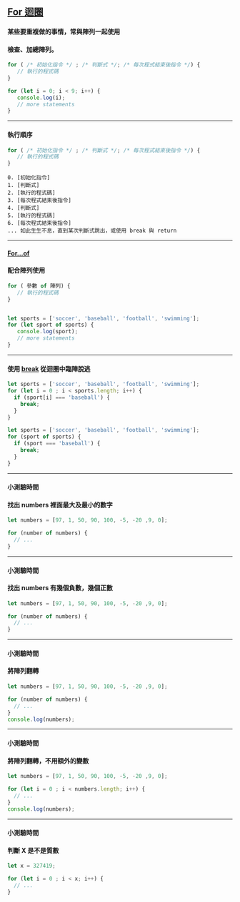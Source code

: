 ## [For 迴圈](https://developer.mozilla.org/en-US/docs/Web/JavaScript/Reference/Statements/for)
#### 某些要重複做的事情，常與陣列一起使用
#### 檢查、加總陣列。

```javascript
for ( /* 初始化指令 */ ; /* 判斷式 */; /* 每次程式結束後指令 */) {
   // 執行的程式碼
}
```

```javascript
for (let i = 0; i < 9; i++) {
   console.log(i);
   // more statements
}
```

---

#### 執行順序

```javascript
for ( /* 初始化指令 */ ; /* 判斷式 */; /* 每次程式結束後指令 */) {
   // 執行的程式碼
}
```
```
0. [初始化指令]
1. [判斷式]
2. [執行的程式碼]
3. [每次程式結束後指令]
4. [判斷式]
5. [執行的程式碼]
6. [每次程式結束後指令]
... 如此生生不息，直到某次判斷式跳出，或使用 break 與 return

```

---


#### [For...of](https://developer.mozilla.org/en-US/docs/Web/JavaScript/Reference/Statements/for...of)
#### 配合陣列使用

```javascript
for ( 參數 of 陣列) {
   // 執行的程式碼
}
```

```javascript

let sports = ['soccer', 'baseball', 'football', 'swimming'];
for (let sport of sports) {
   console.log(sport);
   // more statements
}
```

---

#### 使用 [break](https://developer.mozilla.org/en-US/docs/Web/JavaScript/Reference/Statements/break) 從迴圈中臨陣脫逃

```javascript
let sports = ['soccer', 'baseball', 'football', 'swimming'];
for (let i = 0 ; i < sports.length; i++) {
  if (sport[i] === 'baseball') {
    break;
  }
}
```

```javascript
let sports = ['soccer', 'baseball', 'football', 'swimming'];
for (sport of sports) {
  if (sport === 'baseball') {
    break;
  }
}
```

---

#### 小測驗時間
#### 找出 numbers 裡面最大及最小的數字
```javascript
let numbers = [97, 1, 50, 90, 100, -5, -20 ,9, 0];

for (number of numbers) {
  // ...
}
```

---

#### 小測驗時間
#### 找出 numbers 有幾個負數，幾個正數
```javascript
let numbers = [97, 1, 50, 90, 100, -5, -20 ,9, 0];

for (number of numbers) {
  // ...
}
```

---

#### 小測驗時間
#### 將陣列翻轉
```javascript
let numbers = [97, 1, 50, 90, 100, -5, -20 ,9, 0];

for (number of numbers) {
  // ...
}
console.log(numbers);
```

---

#### 小測驗時間
#### 將陣列翻轉，不用額外的變數
```javascript
let numbers = [97, 1, 50, 90, 100, -5, -20 ,9, 0];

for (let i = 0 ; i < numbers.length; i++) {
  // ...
}
console.log(numbers);
```

---

#### 小測驗時間
#### 判斷 X 是不是質數
```javascript
let x = 327419;

for (let i = 0 ; i < x; i++) {
  // ...
}
```


